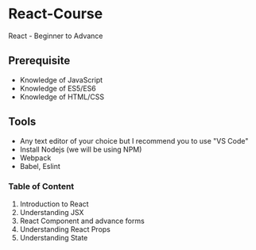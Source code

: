 # React-Course
React - Beginner to Advance

## Prerequisite

- Knowledge of JavaScript
- Knowledge of ES5/ES6
- Knowledge of HTML/CSS

## Tools
- Any text editor of your choice but I recommend you to use "VS Code"
- Install Nodejs (we will be using NPM)
- Webpack
- Babel, Eslint

### Table of Content
1. Introduction to React
2. Understanding JSX
3. React Component and advance forms
4. Understanding React Props
5. Understanding State
